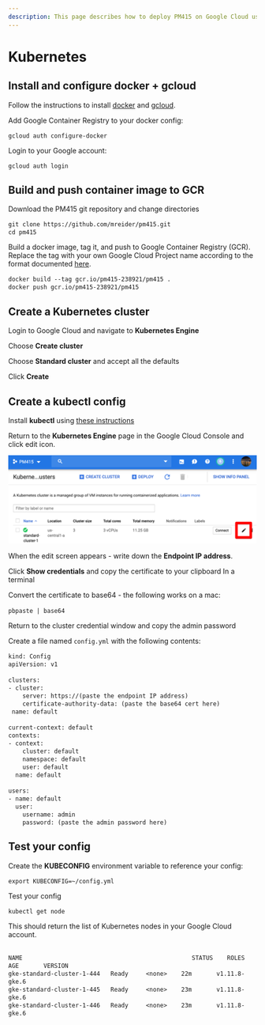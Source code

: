 ```yaml
---
description: This page describes how to deploy PM415 on Google Cloud using Kubernetes
---
```


# Kubernetes

## Install and configure docker + gcloud

Follow the instructions to install [docker](https://docs.docker.com/install/) and [gcloud](https://cloud.google.com/sdk/).

Add Google Container Registry to your docker config:

```text
gcloud auth configure-docker
```

Login to your Google account:

```text
gcloud auth login
```

## Build and push container image to GCR

Download the PM415 git repository and change directories

```text
git clone https://github.com/mreider/pm415.git
cd pm415
```

Build a docker image, tag it, and push to Google Container Registry \(GCR\). Replace the tag with your own Google Cloud Project name according to the format documented [here](https://cloud.google.com/container-registry/docs/pushing-and-pulling).

```text
docker build --tag gcr.io/pm415-238921/pm415 .
docker push gcr.io/pm415-238921/pm415
```

## Create a Kubernetes cluster

Login to Google Cloud and navigate to **Kubernetes Engine** 

Choose **Create cluster** 

Choose **Standard cluster** and accept all the defaults 

Click **Create**

## Create a kubectl config

Install **kubectl** using [these instructions](https://kubernetes.io/docs/tasks/tools/install-kubectl/) 

Return to the **Kubernetes Engine** page in the Google Cloud Console and click edit icon.

![](../.gitbook/assets/kubernetes-engine-pm415-google-cloud-platform-2019-04-27-18-19-20%20%281%29.png)

When the edit screen appears - write down the **Endpoint IP address**. 

Click **Show credentials** and copy the certificate to your clipboard In a terminal

Convert the certificate to base64 - the following works on a mac: 

`pbpaste | base64` 

Return to the cluster credential window and copy the admin password

Create a file named `config.yml` with the following contents:

```text
kind: Config
apiVersion: v1

clusters:
- cluster:
    server: https://(paste the endpoint IP address)
    certificate-authority-data: (paste the base64 cert here)
 name: default

current-context: default
contexts:
- context:
    cluster: default
    namespace: default
    user: default
  name: default

users:
- name: default
  user:
    username: admin
    password: (paste the admin password here)
```

## Test your config

Create the **KUBECONFIG** environment variable to reference your config: 

```text
export KUBECONFIG=~/config.yml 
```

Test your config 

```text
kubectl get node
```

This should return the list of Kubernetes nodes in your Google Cloud account.

```text

NAME                                                STATUS    ROLES     AGE       VERSION
gke-standard-cluster-1-444   Ready     <none>    22m       v1.11.8-gke.6
gke-standard-cluster-1-445   Ready     <none>    23m       v1.11.8-gke.6
gke-standard-cluster-1-446   Ready     <none>    23m       v1.11.8-gke.6
```

